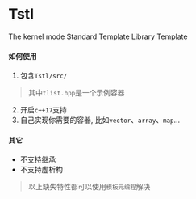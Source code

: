 # Tstl
The kernel mode Standard Template Library Template









#### 如何使用
1. 包含`Tstl/src/`
> 其中`tlist.hpp`是一个示例容器 
2. 开启`c++17`支持
3. 自己实现你需要的容器, 比如`vector`、`array`、`map`...


#### 其它
- 不支持继承
- 不支持虚析构

> 以上缺失特性都可以使用`模板元编程`解决
